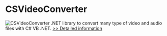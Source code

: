# CSVideoConverter
![CSVideoConverter](https://mycommerce.akamaized.net/api/pimages/P300978338/BIG/300978338.PNG)
.NET library to convert many type of video and audio files with C# VB .NET.
[>> Detailed information](https://secure.shareit.com/shareit/product.html?productid=300978338&affiliateid=200057808)
